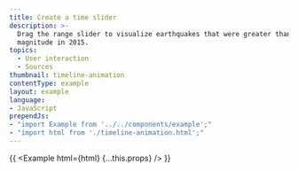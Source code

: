 ```yaml
---
title: Create a time slider
description: >-
  Drag the range slider to visualize earthquakes that were greater than 5.9
  magnitude in 2015.
topics:
  - User interaction
  - Sources
thumbnail: timeline-animation
contentType: example
layout: example
language:
- JavaScript
prependJs:
- "import Example from '../../components/example';"
- "import html from './timeline-animation.html';"
---
```


{{ <Example html={html} {...this.props} /> }}
